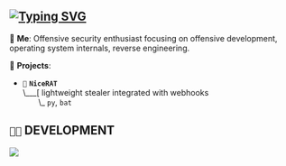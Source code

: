 ## [![Typing SVG](https://readme-typing-svg.demolab.com?font=Terminess+Nerd+Font+Mono&size=20&duration=2000&pause=500&color=FFFFF&background=FFFFFF00&vCenter=true&random=true&width=540&height=40&lines=hey%2C+it's+0x00G!;currently%3A+poking+at+windows+with+a+stick;currently%3A+studying+the+arcane+arts;currently%3A+spamming+F5+in+IDA;currently%3A+shadowboxing+security+solutions;currently%3A+succumbing+to+the+void;currently%3A+loitering+in+CPL%3D0;currently%3A+thumbing+through+grimoires+(SDMs))](https://git.io/typing-svg)


💬 **Me**: Offensive security enthusiast focusing on offensive development, operating system internals, reverse engineering.

🌱 **Projects**:

- `💉` **`NiceRAT`**<br>
\\___[ lightweight stealer integrated with webhooks<br>
&nbsp;&nbsp;&nbsp;&nbsp;&nbsp;&nbsp;&nbsp;\\\_ `py`, `bat`


## `👨‍💻` DEVELOPMENT
[![](https://skillicons.dev/icons?i=c,cpp,python,bash,powershell,neovim,vim,visualstudio,vscode,arch,windows)](https://skillicons.dev)
